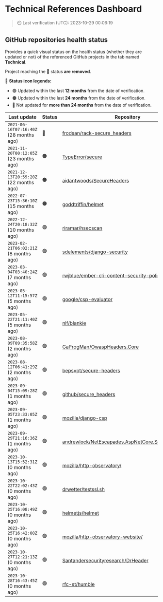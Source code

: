 
# Technical References Dashboard

> :timer_clock: Last verification (UTC): 2023-10-29 00:06:19

## GitHub repositories health status

Provides a quick visual status on the health status (whether they are updated or not) of the referenced GitHub projects in the tab named **Technical**.

Project reaching the :red_circle: status **are removed**.

:speech_balloon: **Status icon legends:**

* :green_circle: Updated within the last **12 months** from the date of verification.
* :orange_circle: Updated within the last **24 months** from the date of verification.
* :red_circle: Not updated for **more than 24 months** from the date of verification.

| Last update | Status | Repository |
| --- | --- | --- |
| `2021-06-16T07:16:40Z` (28 months ago) | :red_circle: | [frodsan/rack-secure_headers](https://github.com/frodsan/rack-secure_headers) |
| `2021-11-20T00:12:05Z` (23 months ago) | :orange_circle: | [TypeError/secure](https://github.com/TypeError/secure) |
| `2021-12-13T20:59:20Z` (22 months ago) | :orange_circle: | [aidantwoods/SecureHeaders](https://github.com/aidantwoods/SecureHeaders) |
| `2022-07-23T15:36:10Z` (15 months ago) | :orange_circle: | [goddtriffin/helmet](https://github.com/goddtriffin/helmet) |
| `2022-12-24T20:18:32Z` (10 months ago) | :green_circle: | [riramar/hsecscan](https://github.com/riramar/hsecscan) |
| `2023-02-21T06:02:21Z` (8 months ago) | :green_circle: | [sdelements/django-security](https://github.com/sdelements/django-security) |
| `2023-03-04T03:40:24Z` (7 months ago) | :green_circle: | [rwjblue/ember-cli-content-security-policy/](https://github.com/rwjblue/ember-cli-content-security-policy/) |
| `2023-05-12T11:15:57Z` (5 months ago) | :green_circle: | [google/csp-evaluator](https://github.com/google/csp-evaluator) |
| `2023-05-22T21:11:40Z` (5 months ago) | :green_circle: | [nlf/blankie](https://github.com/nlf/blankie) |
| `2023-08-09T09:35:58Z` (2 months ago) | :green_circle: | [GaProgMan/OwaspHeaders.Core](https://github.com/GaProgMan/OwaspHeaders.Core) |
| `2023-08-12T06:41:29Z` (2 months ago) | :green_circle: | [bepsvpt/secure-headers](https://github.com/bepsvpt/secure-headers) |
| `2023-09-04T15:09:28Z` (1 months ago) | :green_circle: | [github/secure_headers](https://github.com/github/secure_headers) |
| `2023-09-05T23:33:05Z` (1 months ago) | :green_circle: | [mozilla/django-csp](https://github.com/mozilla/django-csp) |
| `2023-09-29T21:16:36Z` (1 months ago) | :green_circle: | [andrewlock/NetEscapades.AspNetCore.SecurityHeaders](https://github.com/andrewlock/NetEscapades.AspNetCore.SecurityHeaders) |
| `2023-10-13T15:52:31Z` (0 months ago) | :green_circle: | [mozilla/http-observatory/](https://github.com/mozilla/http-observatory/) |
| `2023-10-22T22:02:43Z` (0 months ago) | :green_circle: | [drwetter/testssl.sh](https://github.com/drwetter/testssl.sh) |
| `2023-10-25T16:08:49Z` (0 months ago) | :green_circle: | [helmetjs/helmet](https://github.com/helmetjs/helmet) |
| `2023-10-25T16:42:00Z` (0 months ago) | :green_circle: | [mozilla/http-observatory-website/](https://github.com/mozilla/http-observatory-website/) |
| `2023-10-27T12:21:13Z` (0 months ago) | :green_circle: | [Santandersecurityresearch/DrHeader](https://github.com/Santandersecurityresearch/DrHeader) |
| `2023-10-28T16:43:45Z` (0 months ago) | :green_circle: | [rfc-st/humble](https://github.com/rfc-st/humble) |

